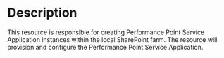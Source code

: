 # Description

This resource is responsible for creating Performance Point Service Application
instances within the local SharePoint farm. The resource will provision and
configure the Performance Point Service Application.
